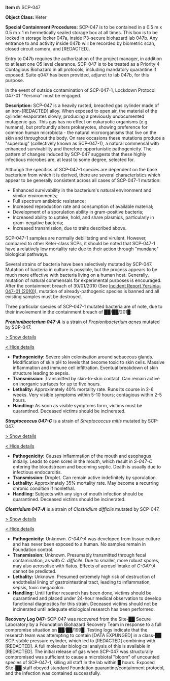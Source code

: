 **Item #:** SCP-047

**Object Class:** Keter

**Special Containment Procedures:** SCP-047 is to be contained in a 0.5 m x 0.5 m x 1 m hermetically sealed storage box at all times. This box is to be locked in storage locker 047a, inside P3-secure biohazard lab 047b. Any entrance to and activity inside 047b will be recorded by biometric scan, closed circuit camera, and \[REDACTED\].

Entry to 047b requires the authorization of the project manager, in addition to at least one O5 level clearance. SCP-047 is to be treated as a Priority 4 Contagious Biohazard in all protocols, including mandatory quarantine if exposed. Suite q047 has been provided, adjunct to lab 047b, for this purpose.

In the event of outside contamination of SCP-047-1, Lockdown Protocol 047-01 "Yersinia" must be engaged.

**Description:** SCP-047 is a heavily rusted, breached gas cylinder made of an iron-\[REDACTED\] alloy. When exposed to open air, the material of the cylinder evaporates slowly, producing a previously undocumented mutagenic gas. This gas has no effect on eukaryotic organisms (e.g. humans), but profoundly alters prokaryotes, showing preference for common human microbiota - the natural microorganisms that live on the skin and throughout the body. On rare occasions these mutations produce a "superbug" (collectively known as SCP-047-1), a natural commensal with enhanced survivability and therefore opportunistic pathogenicity. The pattern of changes induced by SCP-047 suggests that these highly infectious microbes are, at least to some degree, selected for.

Although the specifics of SCP-047-1 species are dependent on the base bacterium from which it is derived, there are several characteristics which appear to be generally consistent across all cases of SCP-047-1 mutation:

*   Enhanced survivability in the bacterium's natural environment and similar environments;
*   Full spectrum antibiotic resistance;
*   Increased reproduction rate and consumption of available material;
*   Development of a sporulation ability in gram-positive bacteria;
*   Increased ability to uptake, hold, and share plasmids, particularly in gram-negative bacteria;
*   Increased transmission, due to traits described above.

SCP-047-1 samples are normally debilitating and virulent. However, compared to other Keter-class SCPs, it should be noted that SCP-047-1 have a relatively low mortality rate due to their action through "mundane" biological pathways.

Several strains of bacteria have been selectively mutated by SCP-047. Mutation of bacteria in culture is possible, but the process appears to be much more effective with bacteria living on a human host. Generally, mutation of natural commensals for experimental purposes is encouraged. After the containment breach of 30/01/2010 (See [Incident Report Yersinia-047-01 (2010)](/incident-report-yersinia-047-01-2010)), mutation of already-pathogenic species is banned and all existing samples must be destroyed.

Three particular species of SCP-047-1 mutated bacteria are of note, due to their involvement in the containment breach of ██/██/201█:

**_Propionibacterium 047-A_** is a strain of _Propionibacterium acnes_ mutated by SCP-047.

[\> Show details](javascript:;)

[< Hide details](javascript:;)

*   **Pathogenicity:** Severe skin colonisation around sebaceous glands. Modification of skin pH to levels that become toxic to skin cells. Massive inflammation and immune cell infiltration. Eventual breakdown of skin structure leading to sepsis.
*   **Transmission:** Transmitted by skin-to-skin contact. Can remain active on inorganic surfaces for up to five hours.
*   **Lethality:** Approximately 40% mortality rate. Runs its course in 2-6 weeks. Very visible symptoms within 5-10 hours; contagious within 2-5 hours.
*   **Handling:** As soon as visible symptoms form, victims must be quarantined. Deceased victims should be incinerated.

**_Streptococcus 047-C_** is a strain of _Streptococcus mitis_ mutated by SCP-047.

[\> Show details](javascript:;)

[< Hide details](javascript:;)

*   **Pathogenicity:** Causes inflammation of the mouth and esophagus initially. Leads to open sores in the mouth, which result in _S-047-C_ entering the bloodstream and becoming septic. Death is usually due to infectious endocarditis.
*   **Transmission:** Droplet. Can remain active indefinitely by sporulation.
*   **Lethality:** Approximately 35% mortality rate. May become a recurring chronic condition if nonlethal.
*   **Handling:** Subjects with any sign of mouth infection should be quarantined. Deceased victims should be incinerated.

**_Clostridium 047-A_** is a strain of _Clostridium difficile_ mutated by SCP-047.

[\> Show details](javascript:;)

[< Hide details](javascript:;)

*   **Pathogenicity:** Unknown. _C-047-A_ was developed from tissue culture and has never been exposed to a human. No samples remain in Foundation control.
*   **Transmission:** Unknown. Presumably transmitted through fecal contamination, as with _C. difficile_. Due to smaller, more robust spores, may also aerosolise with flatus. Effects of aerosol intake of _C-047-A_ cannot be predicted.
*   **Lethality:** Unknown. Presumed extremely high risk of destruction of endothelial lining of gastrointestinal tract, leading to inflammation, sepsis, toxic megacolon.
*   **Handling:** Until further research has been done, victims should be quarantined and placed under 24-hour medical observation to develop functional diagnostics for this strain. Deceased victims should not be incinerated until adequate etiological research has been performed.

**Recovery Log 047:** SCP-047 was recovered from the Site-██ Secure Laboratory by a Foundation Biohazard Recovery Team in response to a full compromise situation on ██/██/199█. Testing logs indicate that the research team was attempting to contain \[DATA EXPUNGED\] in a class-██ SCP-stable pressure cylinder, which led to \[REDACTED\] combining with \[REDACTED\]. A full molecular biological analysis of this is available in \[REDACTED\]. The initial release of gas when SCP-047 was structurally compromised was sufficient to cause a microbiotal "bloom" of uncounted species of SCP-047-1, killing all staff in the lab within █ hours. Exposed Site-██ staff obeyed standard Foundation quarantine/containment protocol, and the infection was contained successfully.